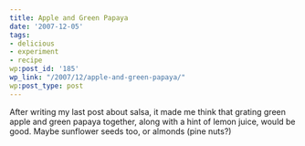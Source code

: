```yaml
---
title: Apple and Green Papaya
date: '2007-12-05'
tags:
- delicious
- experiment
- recipe
wp:post_id: '185'
wp_link: "/2007/12/apple-and-green-papaya/"
wp:post_type: post
---
```


After writing my last post about salsa, it made me think that grating green apple and green papaya together, along with a hint of lemon juice, would be good. Maybe sunflower seeds too, or almonds (pine nuts?)
